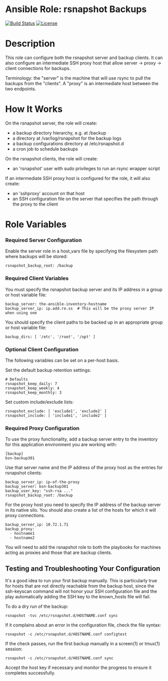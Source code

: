 # Ansible Role: rsnapshot Backups

[![Build Status](https://travis-ci.org/bpeisenbraun/ansible-rsnapshot.svg?branch=master)](https://travis-ci.org/bpeisenbraun/ansible-rsnapshot)
[![License](https://img.shields.io/badge/license-MIT%20License-brightgreen.svg)](https://opensource.org/licenses/MIT)

# Description

This role can configure both the rsnapshot server and backup clients. It can
also configure an intermediate SSH proxy host that allow server -> proxy ->
client connections for backups.

Terminology: the "server" is the machine that will use rsync to pull the
backups from the "clients". A "proxy" is an intermediate host between the two
endpoints.

# How It Works

On the rsnapshot server, the role will create:

  - a backup directory hierarchy, e.g. at /backup
  - a directory at /var/log/rsnapshot for the backup logs
  - a backup configurations directory at /etc/rsnapshot.d
  - a cron job to schedule backups

On the rsnapshot clients, the role will create:

  - an 'rsnapshot' user with sudo privileges to run an rsync wrapper script

If an intermediate SSH proxy host is configured for the role, it will also create:

  - an 'sshproxy' account on that host
  - an SSH configuration file on the server that specifies the path through the proxy to the client

# Role Variables

### Required Server Configuration

Enable the server role in a host_vars file by specifying the filesystem path
where backups will be stored:

```
rsnapshot_backup_root: /backup
```

### Required Client Variables

You must specify the rsnapshot backup server and its IP address in a group or
host variable file:

```
backup_server: the-ansible-inventory-hostname
backup_server_ip: ip.add.re.ss  # This will be the proxy server IP when using one
```

You should specify the client paths to be backed up in an appropriate group or 
host variable file:

```
backup_dirs: [ '/etc', '/root', '/opt' ]
```

### Optional Client Configuration

The following variables can be set on a per-host basis.

Set the default backup retention settings:

```
# Defaults
rsnapshot_keep_daily: 7
rsnapshot_keep_weekly: 4
rsnapshot_keep_monthly: 3
```

Set custom include/exclude lists:

```
rsnapshot_exclude: [ 'exclude1', 'exclude2' ]
rsnapshot_include: [ 'include1', 'include2' ]
```

### Required Proxy Configuration

To use the proxy functionality, add a backup server entry to the inventory for
this application environment you are working with:

```
[backup]
bsn-backup301
```

Use that server name and the IP address of the proxy host as the entries for 
rsnapshot clients:

```
backup_server_ip: ip-of-the-proxy
backup_server: bsn-backup301
backup_user_key: "ssh-rsa ..."
rsnapshot_backup_root: /backup
```

For the proxy host you need to specify the IP address of the backup server in
its native silo. You should also create a list of the hosts for which it will
proxy connections.

```
backup_server_ip: 10.72.1.71
backup_proxy:
  - hostname1
  - hostname2
```

You will need to add the rsnapshot role to both the playbooks for machines
acting as proxies and those that are backup clients.

## Testing and Troubleshooting Your Configuration

It's a good idea to run your first backup manually. This is particularly true
for hosts that are not directly reachable from the backup host, since the
ssh-keyscan command will not honor your SSH configuration file and the play
automatically adding the SSH key to the known_hosts file will fail.

To do a dry run of the backup:

```
rsnapshot -tvc /etc/rsnapshot.d/HOSTNAME.conf sync
```

If it complains about an error in the configuration file, check the file syntax:

```
rsnapshot -c /etc/rsnapshot.d/HOSTNAME.conf configtest
```

If the check passes, run the first backup manually in a screen(1) or tmux(1)
session:

```
rsnapshot -c /etc/rsnapshot.d/HOSTNAME.conf sync
```

Accept the host key if necessary and monitor the progress to ensure it
completes successfully.
